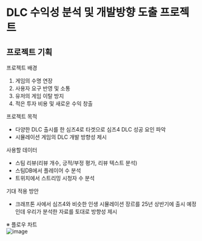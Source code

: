 # DLC 수익성 분석 및 개발방향 도출 프로젝트
## 프로젝트 기획

프로젝트 배경
1) 게임의 수명 연장
2) 사용자 요구 반영 및 소통
3) 유저의 게임 이탈 방지
4) 적은 투자 비용 및 새로운 수익 창출

프로젝트 목적
- 다양한 DLC 출시를 한 심즈4로 타겟으로
  심즈4 DLC 성공 요인 파악
- 시뮬레이션 게임의 DLC 개발 방향성 제시

사용할 데이터
- 스팀 리뷰(리뷰 개수, 긍적/부정 평가, 리뷰 텍스트 분석)
- 스팀DB에서 플레이어 수 분석
- 트위치에서 스트리밍 시청자 수 분석

기대 적용 방안
- 크래프톤 사에서 심즈4와 비슷한 인생 시뮬레이션 장르를 25년 상반기에 출시 예정인데
  우리가 분석한 자료를 토대로 방향성 제시

※ 플로우 차트  
![image](https://github.com/user-attachments/assets/9e9c2244-4812-4157-88e8-120fa779f2be)


